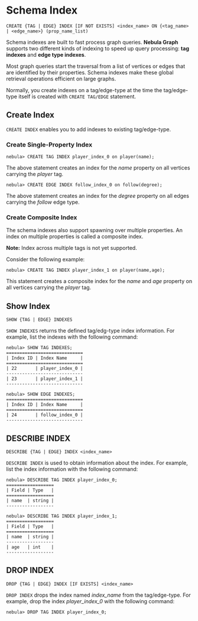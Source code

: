 # Schema Index

```ngql
CREATE {TAG | EDGE} INDEX [IF NOT EXISTS] <index_name> ON {<tag_name> | <edge_name>} (prop_name_list)
```

Schema indexes are built to fast process graph queries. **Nebula Graph** supports two different kinds of indexing to speed up query processing: **tag indexes** and **edge type indexes**.

Most graph queries start the traversal from a list of vertices or edges that are identified by their properties. Schema indexes make these global retrieval operations efficient on large graphs.

Normally, you create indexes on a tag/edge-type at the time the tag/edge-type itself is created with `CREATE TAG/EDGE` statement.

## Create Index

`CREATE INDEX` enables you to add indexes to existing tag/edge-type.

### Create Single-Property Index

```ngql
nebula> CREATE TAG INDEX player_index_0 on player(name);
```

The above statement creates an index for the _name_ property on all vertices carrying the _player_ tag.

```ngql
nebula> CREATE EDGE INDEX follow_index_0 on follow(degree);
```

The above statement creates an index for the _degree_ property on all edges carrying the _follow_ edge type.

### Create Composite Index

The schema indexes also support spawning over multiple properties. An index on multiple properties is called a composite index.

**Note:** Index across multiple tags is not yet supported.

Consider the following example:

```ngql
nebula> CREATE TAG INDEX player_index_1 on player(name,age);
```

This statement creates a composite index for the _name_ and _age_ property on all vertices carrying the _player_ tag.

<!-- Queries do no longer have to explicitly use an index, it’s more the behavior we know from SQL. When there is an index that can make a query more performant. Assume a query like

```ngql
MATCH (p:Person {name: 'Stefan'}) RETURN p
```

In case of no index being set up this will look up all Person nodes and check if their name property matches Stefan. If an index is present it will be used transparently. -->

## Show Index

```ngql
SHOW {TAG | EDGE} INDEXES
```

`SHOW INDEXES` returns the defined tag/edg-type index information. For example, list the indexes with the following command:

```ngql
nebula> SHOW TAG INDEXES;
=============================
| Index ID | Index Name     |
=============================
| 22       | player_index_0 |
-----------------------------
| 23       | player_index_1 |
-----------------------------

nebula> SHOW EDGE INDEXES;
=============================
| Index ID | Index Name     |
=============================
| 24       | follow_index_0 |
-----------------------------

```

## DESCRIBE INDEX

```ngql
DESCRIBE {TAG | EDGE} INDEX <index_name>
```

`DESCRIBE INDEX` is used to obtain information about the index. For example, list the index information with the following command:

```ngql
nebula> DESCRIBE TAG INDEX player_index_0;
==================
| Field | Type   |
==================
| name  | string |
------------------

nebula> DESCRIBE TAG INDEX player_index_1;
==================
| Field | Type   |
==================
| name  | string |
------------------
| age   | int    |
------------------
```

## DROP INDEX

```ngql
DROP {TAG | EDGE} INDEX [IF EXISTS] <index_name>
```

`DROP INDEX` drops the index named _index_name_ from the tag/edge-type. For example, drop the index _player_index_0_ with the following command:

```ngql
nebula> DROP TAG INDEX player_index_0;
```
